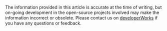 The information provided in this article is accurate at the time of writing, but on-going development in the open-source projects involved may make the information incorrect or obsolete. Please contact us on [developerWorks](https://www.ibm.com/developerworks/community/groups/community/lozopensource) if you have any questions or feedback.